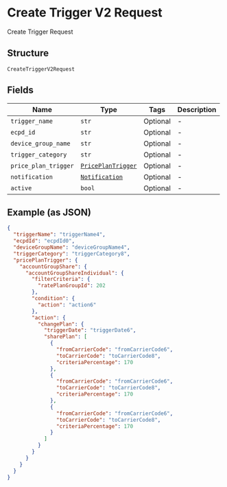 
# Create Trigger V2 Request

Create Trigger Request

## Structure

`CreateTriggerV2Request`

## Fields

| Name | Type | Tags | Description |
|  --- | --- | --- | --- |
| `trigger_name` | `str` | Optional | - |
| `ecpd_id` | `str` | Optional | - |
| `device_group_name` | `str` | Optional | - |
| `trigger_category` | `str` | Optional | - |
| `price_plan_trigger` | [`PricePlanTrigger`](../../doc/models/price-plan-trigger.md) | Optional | - |
| `notification` | [`Notification`](../../doc/models/notification.md) | Optional | - |
| `active` | `bool` | Optional | - |

## Example (as JSON)

```json
{
  "triggerName": "triggerName4",
  "ecpdId": "ecpdId0",
  "deviceGroupName": "deviceGroupName4",
  "triggerCategory": "triggerCategory8",
  "pricePlanTrigger": {
    "accountGroupShare": {
      "accountGroupShareIndividual": {
        "filterCriteria": {
          "ratePlanGroupId": 202
        },
        "condition": {
          "action": "action6"
        },
        "action": {
          "changePlan": {
            "triggerDate": "triggerDate6",
            "sharePlan": [
              {
                "fromCarrierCode": "fromCarrierCode6",
                "toCarrierCode": "toCarrierCode8",
                "criteriaPercentage": 170
              },
              {
                "fromCarrierCode": "fromCarrierCode6",
                "toCarrierCode": "toCarrierCode8",
                "criteriaPercentage": 170
              },
              {
                "fromCarrierCode": "fromCarrierCode6",
                "toCarrierCode": "toCarrierCode8",
                "criteriaPercentage": 170
              }
            ]
          }
        }
      }
    }
  }
}
```


